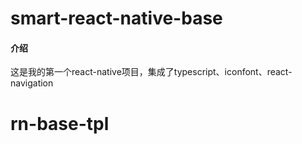 # smart-react-native-base

#### 介绍

这是我的第一个react-native项目，集成了typescript、iconfont、react-navigation


# rn-base-tpl
